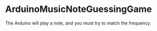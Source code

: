 # ArduinoMusicNoteGuessingGame
The Arduino will play a note, and you must try to match the frequency.
